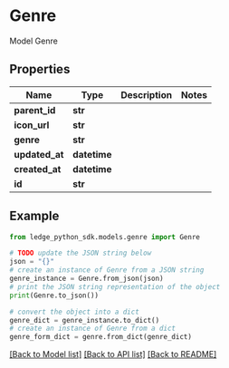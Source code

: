 # Genre

Model Genre

## Properties

Name | Type | Description | Notes
------------ | ------------- | ------------- | -------------
**parent_id** | **str** |  | 
**icon_url** | **str** |  | 
**genre** | **str** |  | 
**updated_at** | **datetime** |  | 
**created_at** | **datetime** |  | 
**id** | **str** |  | 

## Example

```python
from ledge_python_sdk.models.genre import Genre

# TODO update the JSON string below
json = "{}"
# create an instance of Genre from a JSON string
genre_instance = Genre.from_json(json)
# print the JSON string representation of the object
print(Genre.to_json())

# convert the object into a dict
genre_dict = genre_instance.to_dict()
# create an instance of Genre from a dict
genre_form_dict = genre.from_dict(genre_dict)
```
[[Back to Model list]](../README.md#documentation-for-models) [[Back to API list]](../README.md#documentation-for-api-endpoints) [[Back to README]](../README.md)


